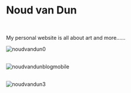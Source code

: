 # <h1>Noud van Dun</h1><br>
My personal website is all about art and more......<br>

![noudvandun0](https://user-images.githubusercontent.com/38325801/119516632-37cef500-bd77-11eb-9979-cc0ecc1e4bd4.png)<br><br>

![noudvandunblogmobile](https://user-images.githubusercontent.com/38325801/119517090-985e3200-bd77-11eb-83eb-b72622a90137.png)<br><br>

![noudvandun3](https://user-images.githubusercontent.com/38325801/119515986-a2336580-bd76-11eb-819d-c14c584110b8.png)
